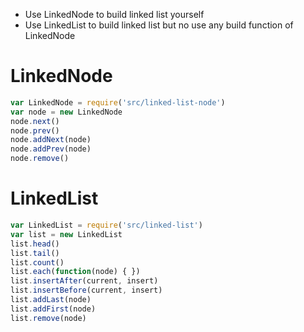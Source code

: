- Use LinkedNode to build linked list yourself
- Use LinkedList to build linked list but no use any build function of LinkedNode

# LinkedNode
```javascript
var LinkedNode = require('src/linked-list-node')
var node = new LinkedNode
node.next()
node.prev()
node.addNext(node)
node.addPrev(node)
node.remove()
```

# LinkedList
```javascript
var LinkedList = require('src/linked-list')
var list = new LinkedList
list.head()
list.tail()
list.count()
list.each(function(node) { })
list.insertAfter(current, insert)
list.insertBefore(current, insert)
list.addLast(node)
list.addFirst(node)
list.remove(node)
```
